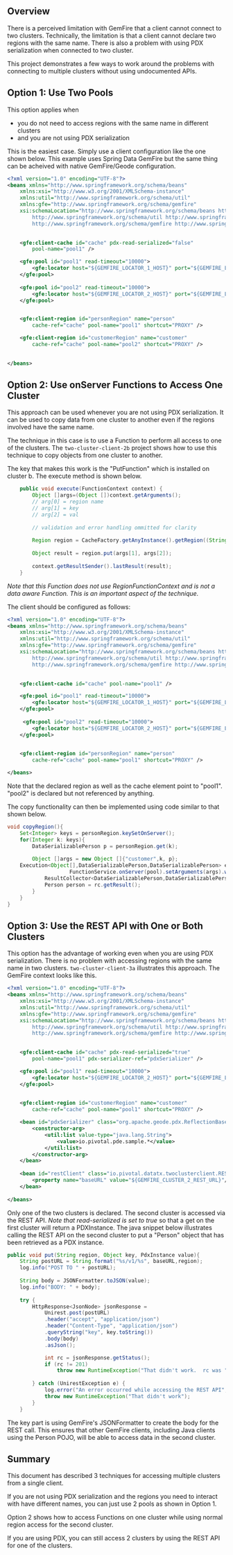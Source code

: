 ## Overview

There is a perceived limitation with GemFire that a client cannot connect to
two clusters.  Technically, the limitation is that a client cannot declare two
regions with the same name.  There is also a problem with using PDX serialization when connected to two cluster.

This project demonstrates a few ways to work around the problems with connecting to multiple clusters  without using
undocumented APIs.

## Option 1: Use Two Pools

This option applies when

- you do not need to access regions with the same name in different clusters
- and you are not using PDX serialization

This is the easiest case.  Simply use a client configuration like the one shown below.  This example uses Spring Data GemFire but the same thing can be acheived with native GemFire/Geode configuration.



```xml
<?xml version="1.0" encoding="UTF-8"?>
<beans xmlns="http://www.springframework.org/schema/beans"
	xmlns:xsi="http://www.w3.org/2001/XMLSchema-instance"
	xmlns:util="http://www.springframework.org/schema/util"
	xmlns:gfe="http://www.springframework.org/schema/gemfire"
	xsi:schemaLocation="http://www.springframework.org/schema/beans http://www.springframework.org/schema/beans/spring-beans.xsd
		http://www.springframework.org/schema/util http://www.springframework.org/schema/util/spring-util-4.3.xsd
		http://www.springframework.org/schema/gemfire http://www.springframework.org/schema/gemfire/spring-gemfire-2.0.xsd">

	
	<gfe:client-cache id="cache" pdx-read-serialized="false"
		pool-name="pool1" />

	<gfe:pool id="pool1" read-timeout="10000">
		<gfe:locator host="${GEMFIRE_LOCATOR_1_HOST}" port="${GEMFIRE_LOCATOR_1_PORT}" />
	</gfe:pool>
	
	<gfe:pool id="pool2" read-timeout="10000">
		<gfe:locator host="${GEMFIRE_LOCATOR_2_HOST}" port="${GEMFIRE_LOCATOR_2_PORT}" />
	</gfe:pool>


	<gfe:client-region id="personRegion" name="person" 
		cache-ref="cache" pool-name="pool1" shortcut="PROXY" />

	<gfe:client-region id="customerRegion" name="customer" 
		cache-ref="cache" pool-name="pool2" shortcut="PROXY" />

	
</beans>

```



## Option 2: Use onServer Functions to Access One Cluster

This approach can be used whenever you are not using PDX serialization.  It can be used to copy data from one cluster to another even if the regions involved have the same name.  

The technique in this case is to use a Function to perform all access to one of the clusters. The `two-cluster-client-2b` project shows how to use this technique to copy objects from one cluster to another.

The key that makes this work is the "PutFunction" which is installed on cluster b.  The execute method is shown below.

```java
	public void execute(FunctionContext context) {		
		Object []args=(Object [])context.getArguments();
        // arg[0] = region name
        // arg[1] = key
        // arg[2] = val
        
        // validation and error handling ommitted for clarity
		
		Region region = CacheFactory.getAnyInstance().getRegion((String) args[0]);
		
		Object result = region.put(args[1], args[2]);
		
		context.getResultSender().lastResult(result);
	}

```



*Note that this Function does not use RegionFunctionContext and is not a data aware Function.  This is an important aspect of the technique.*

The client should be configured as follows:

```xml
<?xml version="1.0" encoding="UTF-8"?>
<beans xmlns="http://www.springframework.org/schema/beans"
	xmlns:xsi="http://www.w3.org/2001/XMLSchema-instance"
	xmlns:util="http://www.springframework.org/schema/util"
	xmlns:gfe="http://www.springframework.org/schema/gemfire"
	xsi:schemaLocation="http://www.springframework.org/schema/beans http://www.springframework.org/schema/beans/spring-beans.xsd
		http://www.springframework.org/schema/util http://www.springframework.org/schema/util/spring-util-4.3.xsd
		http://www.springframework.org/schema/gemfire http://www.springframework.org/schema/gemfire/spring-gemfire-2.0.xsd">

	
	<gfe:client-cache id="cache" pool-name="pool1" />

	<gfe:pool id="pool1" read-timeout="10000">
		<gfe:locator host="${GEMFIRE_LOCATOR_1_HOST}" port="${GEMFIRE_LOCATOR_1_PORT}" />
	</gfe:pool>
	
	 <gfe:pool id="pool2" read-timeout="10000">
		<gfe:locator host="${GEMFIRE_LOCATOR_2_HOST}" port="${GEMFIRE_LOCATOR_2_PORT}" />
	</gfe:pool>
	

	<gfe:client-region id="personRegion" name="person" 
		cache-ref="cache" pool-name="pool1" shortcut="PROXY" />

</beans>
```



Note that the declared region as well as the cache element point to "pool1". "pool2"  is declared but not referenced by anything. 

The copy functionality can then be implemented using code similar to that shown below.

```java
void copyRegion(){
	Set<Integer> keys = personRegion.keySetOnServer(); 
	for(Integer k: keys){
		DataSerializablePerson p = personRegion.get(k);
			
		Object []args = new Object []{"customer",k, p};
    Execution<Object[],DataSerializablePerson,DataSerializablePerson> exec = 
					FunctionService.onServer(pool).setArguments(args).withCollector(new AnyResultCollector<DataSerializablePerson>());
			ResultCollector<DataSerializablePerson,DataSerializablePerson> rc = exec.execute("io.pivotal.pde.sample.PutFunction");
			Person person = rc.getResult();
		}
	}
}
```



## Option 3: Use the REST API with One or Both Clusters

This option has the advantage of working even when you are using PDX serialization.  There is no problem with accessing regions with the same name in two clusters. `two-cluster-client-3a` illustrates this approach.  The GemFire context looks like this.

```xml
<?xml version="1.0" encoding="UTF-8"?>
<beans xmlns="http://www.springframework.org/schema/beans"
	xmlns:xsi="http://www.w3.org/2001/XMLSchema-instance"
	xmlns:util="http://www.springframework.org/schema/util"
	xmlns:gfe="http://www.springframework.org/schema/gemfire"
	xsi:schemaLocation="http://www.springframework.org/schema/beans http://www.springframework.org/schema/beans/spring-beans.xsd
		http://www.springframework.org/schema/util http://www.springframework.org/schema/util/spring-util-4.3.xsd
		http://www.springframework.org/schema/gemfire http://www.springframework.org/schema/gemfire/spring-gemfire-2.0.xsd">

	
	<gfe:client-cache id="cache" pdx-read-serialized="true"
		pool-name="pool1" pdx-serializer-ref="pdxSerializer" />

	<gfe:pool id="pool1" read-timeout="10000">
		<gfe:locator host="${GEMFIRE_LOCATOR_2_HOST}" port="${GEMFIRE_LOCATOR_2_PORT}" />
	</gfe:pool>
	

	<gfe:client-region id="customerRegion" name="customer" 
		cache-ref="cache" pool-name="pool1" shortcut="PROXY" />

	<bean id="pdxSerializer" class="org.apache.geode.pdx.ReflectionBasedAutoSerializer">
		<constructor-arg>
			<util:list value-type="java.lang.String">
				<value>io.pivotal.pde.sample.*</value>
			</util:list>
		</constructor-arg>
	</bean>
	
	<bean id="restClient" class="io.pivotal.datatx.twoclusterclient.RESTClient" >
		<property name="baseURL" value="${GEMFIRE_CLUSTER_2_REST_URL}"/>
	</bean>
	
</beans>
```



Only one of the two clusters is declared.  The second cluster is accessed via the REST API.  *Note that read-serialized is set to true* so that a get on the first cluster will return a PDXInstance.   The java snippet below illustrates calling the REST API on the second cluster to put a "Person" object that has been retrieved as a PDX instance.

```java
public void put(String region, Object key, PdxInstance value){
	String postURL = String.format("%s/v1/%s", baseURL,region);
	log.info("POST TO " + postURL);
		
    String body = JSONFormatter.toJSON(value); 
	log.info("BODY: " + body);
		
	try {
		HttpResponse<JsonNode> jsonResponse = 
            Unirest.post(postURL)
			.header("accept", "application/json")
			.header("Content-Type", "application/json")
			.queryString("key", key.toString())
			.body(body)
			.asJson();

			int rc = jsonResponse.getStatus();
			if (rc != 201)
				throw new RuntimeException("That didn't work.  rc was " + rc);
				
		} catch (UnirestException e) {
			log.error("An error occurred while accessing the REST API", e);
			throw new RuntimeException("That didn't work");
		}
	}
```

The key part is using GemFire's JSONFormatter to create the body for the REST call.  This ensures that other GemFire clients, including Java clients using the Person POJO,  will be able to access data in the second cluster.

## Summary

This document has described 3 techniques for accessing multiple clusters from a single client.  

If you are not using PDX serialization and the regions you need to interact with have different names, you can just use 2 pools as shown in Option 1.

Option 2 shows how to access Functions on one cluster while using normal region access for the second cluster.

If you are using PDX, you can still access 2 clusters by using the REST API for one of the clusters. 